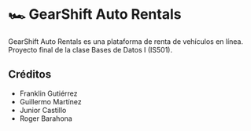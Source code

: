 # 🏎️ GearShift Auto Rentals
GearShift Auto Rentals es una plataforma de renta de vehículos en línea.
Proyecto final de la clase Bases de Datos I (IS501).

## Créditos
- Franklin Gutiérrez
- Guillermo Martínez
- Junior Castillo
- Roger Barahona
